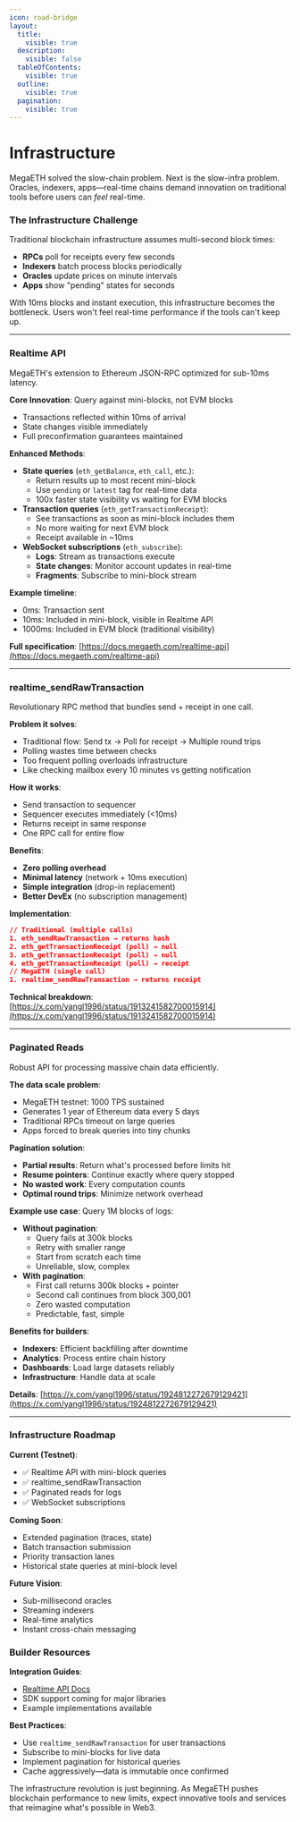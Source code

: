 ```yaml
---
icon: road-bridge
layout:
  title:
    visible: true
  description:
    visible: false
  tableOfContents:
    visible: true
  outline:
    visible: true
  pagination:
    visible: true
---
```


# Infrastructure

MegaETH solved the slow-chain problem. Next is the slow-infra problem. Oracles, indexers, apps—real-time chains demand innovation on traditional tools before users can _feel_ real-time.

### The Infrastructure Challenge

Traditional blockchain infrastructure assumes multi-second block times:

* **RPCs** poll for receipts every few seconds
* **Indexers** batch process blocks periodically
* **Oracles** update prices on minute intervals
* **Apps** show "pending" states for seconds

With 10ms blocks and instant execution, this infrastructure becomes the bottleneck. Users won't feel real-time performance if the tools can't keep up.

***

### Realtime API

MegaETH's extension to Ethereum JSON-RPC optimized for sub-10ms latency.

**Core Innovation**: Query against mini-blocks, not EVM blocks

* Transactions reflected within 10ms of arrival
* State changes visible immediately
* Full preconfirmation guarantees maintained

**Enhanced Methods**:

* **State queries** (`eth_getBalance`, `eth_call`, etc.):
  * Return results up to most recent mini-block
  * Use `pending` or `latest` tag for real-time data
  * 100x faster state visibility vs waiting for EVM blocks
* **Transaction queries** (`eth_getTransactionReceipt`):
  * See transactions as soon as mini-block includes them
  * No more waiting for next EVM block
  * Receipt available in \~10ms
* **WebSocket subscriptions** (`eth_subscribe`):
  * **Logs**: Stream as transactions execute
  * **State changes**: Monitor account updates in real-time
  * **Fragments**: Subscribe to mini-block stream

**Example timeline**:

* 0ms: Transaction sent
* 10ms: Included in mini-block, visible in Realtime API
* 1000ms: Included in EVM block (traditional visibility)

**Full specification**: [https://docs.megaeth.com/realtime-api](https://docs.megaeth.com/realtime-api)

***

### realtime\_sendRawTransaction

Revolutionary RPC method that bundles send + receipt in one call.

**Problem it solves**:

* Traditional flow: Send tx → Poll for receipt → Multiple round trips
* Polling wastes time between checks
* Too frequent polling overloads infrastructure
* Like checking mailbox every 10 minutes vs getting notification

**How it works**:

* Send transaction to sequencer
* Sequencer executes immediately (<10ms)
* Returns receipt in same response
* One RPC call for entire flow

**Benefits**:

* **Zero polling overhead**
* **Minimal latency** (network + 10ms execution)
* **Simple integration** (drop-in replacement)
* **Better DevEx** (no subscription management)

**Implementation**:

```json
// Traditional (multiple calls)
1. eth_sendRawTransaction → returns hash
2. eth_getTransactionReceipt (poll) → null
3. eth_getTransactionReceipt (poll) → null
4. eth_getTransactionReceipt (poll) → receipt
// MegaETH (single call)
1. realtime_sendRawTransaction → returns receipt
```

**Technical breakdown**: [https://x.com/yangl1996/status/1913241582700015914](https://x.com/yangl1996/status/1913241582700015914)

***

### Paginated Reads

Robust API for processing massive chain data efficiently.

**The data scale problem**:

* MegaETH testnet: 1000 TPS sustained
* Generates 1 year of Ethereum data every 5 days
* Traditional RPCs timeout on large queries
* Apps forced to break queries into tiny chunks

**Pagination solution**:

* **Partial results**: Return what's processed before limits hit
* **Resume pointers**: Continue exactly where query stopped
* **No wasted work**: Every computation counts
* **Optimal round trips**: Minimize network overhead

**Example use case**: Query 1M blocks of logs:

* **Without pagination**:
  * Query fails at 300k blocks
  * Retry with smaller range
  * Start from scratch each time
  * Unreliable, slow, complex
* **With pagination**:
  * First call returns 300k blocks + pointer
  * Second call continues from block 300,001
  * Zero wasted computation
  * Predictable, fast, simple

**Benefits for builders**:

* **Indexers**: Efficient backfilling after downtime
* **Analytics**: Process entire chain history
* **Dashboards**: Load large datasets reliably
* **Infrastructure**: Handle data at scale

**Details**: [https://x.com/yangl1996/status/1924812272679129421](https://x.com/yangl1996/status/1924812272679129421)

***

### Infrastructure Roadmap

**Current (Testnet)**:

* ✅ Realtime API with mini-block queries
* ✅ realtime\_sendRawTransaction
* ✅ Paginated reads for logs
* ✅ WebSocket subscriptions

**Coming Soon**:

* Extended pagination (traces, state)
* Batch transaction submission
* Priority transaction lanes
* Historical state queries at mini-block level

**Future Vision**:

* Sub-millisecond oracles
* Streaming indexers
* Real-time analytics
* Instant cross-chain messaging

### Builder Resources

**Integration Guides**:

* [Realtime API Docs](https://docs.megaeth.com/realtime-api)
* SDK support coming for major libraries
* Example implementations available

**Best Practices**:

* Use `realtime_sendRawTransaction` for user transactions
* Subscribe to mini-blocks for live data
* Implement pagination for historical queries
* Cache aggressively—data is immutable once confirmed

The infrastructure revolution is just beginning. As MegaETH pushes blockchain performance to new limits, expect innovative tools and services that reimagine what's possible in Web3.
